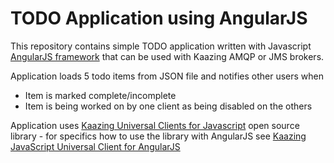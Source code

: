 # TODO Application using AngularJS
This repository contains simple TODO application written with Javascript [AngularJS framework][1] that can be used with Kaazing AMQP or JMS brokers.

Application loads 5 todo items from JSON file and notifies other users when
- Item is marked complete/incomplete
- Item is being worked on by one client as being disabled on the others

Application uses [Kaazing Universal Clients for Javascript][2] open source library - for specifics how to use the library with AngularJS see [Kaazing JavaScript Universal Client for AngularJS][3]


[1]:	https://angularjs.org/
[2]:	https://github.com/kaazing/universal-client/tree/develop/javascript
[3]:	https://github.com/kaazing/universal-client/blob/develop/javascript/AngularJSClient.md